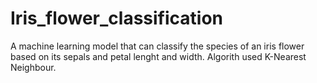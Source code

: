 # Iris_flower_classification

A machine learning model that can classify the species of an iris flower  based on its sepals and petal lenght and width.
Algorith used K-Nearest Neighbour.
